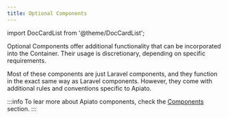 ```yaml
---
title: Optional Components
---
```


import DocCardList from '@theme/DocCardList';

Optional Components offer additional functionality
that can be incorporated into the Container.
Their usage is discretionary, depending on specific requirements.

Most of these components are just Laravel components,
and they function in the exact same way as Laravel components.
However, they come with additional rules and conventions specific to Apiato.

:::info
To lear more about Apiato components, check the [Components](../../architecture-concepts/components.md) section.
:::

<DocCardList/>
